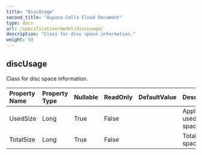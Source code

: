 ```yaml
---
title: "DiscUsage"
second_title: "Aspose.Cells Cloud Document"
type: docs
url: /specification/model/discusage/
description: "Class for disc space information."
weight: 50
---
```


## **discUsage**

Class for disc space information. 

| Property Name | Property Type | Nullable |  ReadOnly | DefaultValue | Description | 
| :- | :- | :- |:- |  :- | :- |
| UsedSize | Long | True |  False |  | Application used disc space. |  
| TotalSize | Long | True |  False |  | Total disc space. |  

